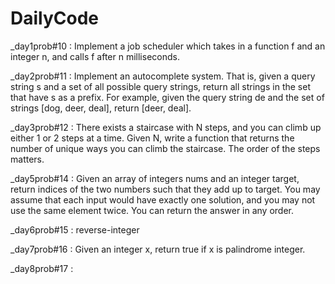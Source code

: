 # DailyCode
_day1prob#10 : Implement a job scheduler which takes in a function f and an integer n, and calls f after n milliseconds.

_day2prob#11 : Implement an autocomplete system. That is, given a query string s and a set of all possible query strings, return all strings in the set that have s as a prefix.
For example, given the query string de and the set of strings [dog, deer, deal], return [deer, deal].

_day3prob#12 : There exists a staircase with N steps, and you can climb up either 1 or 2 steps at a time. Given N, write a function that returns the number of unique ways you can climb the staircase. The order of the steps matters.

_day5prob#14 :     Given an array of integers nums and an integer target, return indices of the two numbers such that they add up to target.
You may assume that each input would have exactly one solution, and you may not use the same element twice.
You can return the answer in any order.

_day6prob#15 : reverse-integer

_day7prob#16 : Given an integer x, return true if x is palindrome integer.

_day8prob#17 : 
